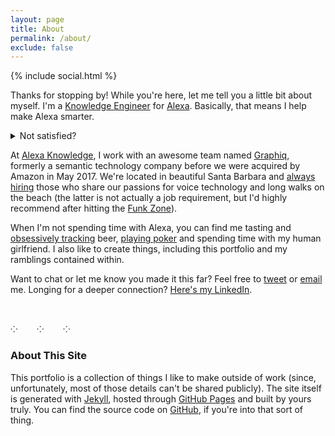 ```yaml
---
layout: page
title: About
permalink: /about/
exclude: false
---
```

<div class="page-social-links">{% include social.html %}</div>

Thanks for stopping by! While you're here, let me tell you a little bit about myself. I'm a [Knowledge Engineer](https://en.wikipedia.org/wiki/Knowledge_engineer) for [Alexa](https://developer.amazon.com/en-US/alexa). Basically, that means I help make Alexa smarter. <details><summary>Not satisfied?</summary>
> We develop end-to-end knowledge products, from identifying customer needs and managing content categories to ingesting data, developing ontologies, and designing multimodal experiences. Still confused? I don't blame you. At the core, we improve Alexa's ability to answer questions. We do this by expanding our [knowledge graph](https://en.wikipedia.org/wiki/Knowledge_graph) and defining semantic relationships between constructs within this graph. We can then access this structured information to generate answers in voice and graphical user interfaces for Alexa customers. Want to learn more? This [Wired article](https://www.wired.com/story/amazon-alexa-search-for-the-one-perfect-answer) goes into Alexa's history, technology, and future outlook in great detail.</details>

At [Alexa Knowledge](https://www.amazon.jobs/en/teams/alexa-information), I work with an awesome team named [Graphiq](https://en.wikipedia.org/wiki/Graphiq), formerly a semantic technology company before we were acquired by Amazon in May 2017. We're located in beautiful Santa Barbara and [always hiring](https://www.amazon.jobs/en/locations/sba-california) those who share our passions for voice technology and long walks on the beach (the latter is not actually a job requirement, but I'd highly recommend after hitting the [Funk Zone](https://www.funkzone.net/map-of-the-zone)).

When I'm not spending time with Alexa, you can find me tasting and [obsessively tracking](https://untappd.com/user/sbbaker) beer, [playing poker](https://www.wsop.com/players/profile/?playerid=233904) and spending time with my human girlfriend. I also like to create things, including this portfolio and my ramblings contained within.

Want to chat or let me know you made it this far? Feel free to [tweet](https://twitter.com/intent/tweet?screen_name=spencerbakes) or [email](mailto:spencerbenjaminbaker@gmail.com) me. Longing for a deeper connection? [Here's my LinkedIn](https://www.linkedin.com/in/spencerbbaker/).

<br><div class="divider-line" id="top-line">⁘&#8193;&#8193;⁘&#8193;&#8193;⁘</div>

### About This Site

This portfolio is a collection of things I like to make outside of work (since, unfortunately, most of those details can't be shared publicly). The site itself is generated with [Jekyll](https://jekyllrb.com/), hosted through [GitHub Pages](https://pages.github.com/) and built by yours truly. You can find the source code on [GitHub](https://github.com/spencerbakes/my-portfolio), if you're into that sort of thing.
